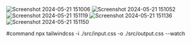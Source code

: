 ![Screenshot 2024-05-21 151006](https://github.com/IrfanNaikwade28/Furni-Web-using-Tailwind/assets/106756605/3c770009-e1d9-4941-8aab-113068485dfa)
![Screenshot 2024-05-21 151052](https://github.com/IrfanNaikwade28/Furni-Web-using-Tailwind/assets/106756605/c1f88564-eb11-4d27-bf4b-ce968da9c5e2)
![Screenshot 2024-05-21 151119](https://github.com/IrfanNaikwade28/Furni-Web-using-Tailwind/assets/106756605/02544f53-83ed-45cc-89eb-5fa81e2ac04f)
![Screenshot 2024-05-21 151136](https://github.com/IrfanNaikwade28/Furni-Web-using-Tailwind/assets/106756605/cba794ef-5090-4a8b-9498-b1c5cf4a9839)
![Screenshot 2024-05-21 151150](https://github.com/IrfanNaikwade28/Furni-Web-using-Tailwind/assets/106756605/e31bbabb-1775-496d-8248-68ab6baff1ce)


#command
npx tailwindcss -i ./src/input.css -o ./src/output.css --watch
